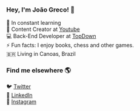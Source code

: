 ### Hey, I'm João Greco! 👋

🔭 In constant learning <br>
🍿 Content Creator at [Youtube](https://www.youtube.com/channel/UCndvgAIBiZfxRKJJy4tV24Q/featured?disable_polymer=1) <br>
💻 Back-End Developer at [TopDown](http://www.topdown.com.br/) <br>
⚡ Fun facts: I enjoy books, chess and other games. <br>
🇧🇷 Living in Canoas, Brazil <br>

### Find me elsewhere 🌎

🐦 [Twitter](https://twitter.com/_grecojoao) <br>
🚀 [LinkedIn](https://www.linkedin.com/in/grecojoao/) <br>
📸 [Instagram](https://instagram.com/_grecojoao/) <br>
